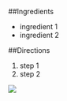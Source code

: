 ##Ingredients
 - ingredient 1
 - ingredient 2

##Directions
1. step 1
2. step 2

<!--Just provide the image link where specified below-->
<!--Copy and paste your custom version of this tag whenever you want to insert an image in the post-->
<img src="LINK_HERE">